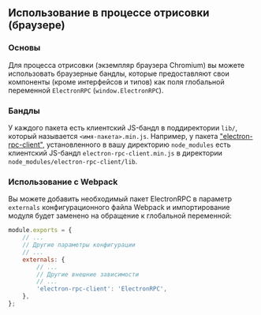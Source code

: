 ## Использование в процессе отрисовки (браузере)

### Основы

Для процесса отрисовки (экземпляр браузера Chromium) вы можете использовать браузерные бандлы, которые предоставляют свои компоненты (кроме интерфейсов и типов) как поля глобальной переменной `ElectronRPC` (`window.ElectronRPC`).

### Бандлы

У каждого пакета есть клиентский JS-бандл в поддиректории `lib/`, который называется `<имя-пакета>.min.js`. Например, у пакета ["electron-rpc-client"](#/api/electron-rpc-client), установленного в вашу директорию `node_modules` есть клиентский JS-бандл `electron-rpc-client.min.js` в директории `node_modules/electron-rpc-client/lib`.

### Использование с Webpack

Вы можете добавить необходимый пакет ElectronRPC в параметр `externals` конфигурационного файла Webpack и импортирование модуля будет заменено на обращение к глобальной переменной:

```javascript
module.exports = {
    // ...
    // Другие параметры конфигурации
    // ...
    externals: {
        // ...
        // Другие внешние зависимости
        // ...
        'electron-rpc-client': 'ElectronRPC',
    },
};
```
